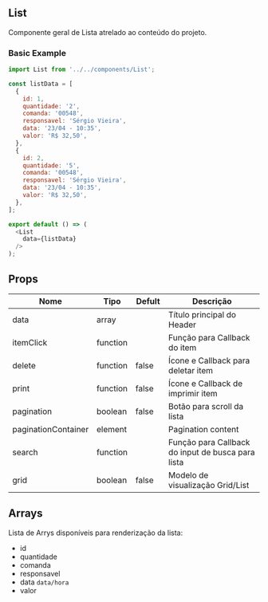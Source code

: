 ## List

Componente geral de Lista atrelado ao conteúdo do projeto.


### Basic Example

```js
import List from '../../components/List';

const listData = [
  {
    id: 1,
    quantidade: '2',
    comanda: '00548',
    responsavel: 'Sérgio Vieira',
    data: '23/04 - 10:35',
    valor: 'R$ 32,50',
  },
  {
    id: 2,
    quantidade: '5',
    comanda: '00548',
    responsavel: 'Sérgio Vieira',
    data: '23/04 - 10:35',
    valor: 'R$ 32,50',
  },
];

export default () => (
  <List
    data={listData}
  />
);
```


## Props

<table class="table table-bordered table-striped">
    <thead>
    <tr>
        <th style="width: 100px;">Nome</th>
        <th style="width: 50px;">Tipo</th>
        <th style="width: 50px;">Defult</th>
        <th>Descrição</th>
    </tr>
    </thead>
    <tbody>
        <tr>
          <td>data</td>
          <td>array</td>
          <td></td>
          <td>Título principal do Header</td>
        </tr>
        <tr>
          <td>itemClick</td>
          <td>function</td>
          <td></td>
          <td>Função para Callback do item</td>
        </tr>
        <tr>
          <td>delete</td>
          <td>function</td>
          <td>false</td>
          <td>Ícone e Callback para deletar item</td>
        </tr>
        <tr>
          <td>print</td>
          <td>function</td>
          <td>false</td>
          <td>Ícone e Callback de imprimir item</td>
        </tr>
        <tr>
          <td>pagination</td>
          <td>boolean</td>
          <td>false</td>
          <td>Botão para scroll da lista</td>
        </tr>
        <tr>
          <td>paginationContainer</td>
          <td>element</td>
          <td></td>
          <td>Pagination content</td>
        </tr>
        <tr>
          <td>search</td>
          <td>function</td>
          <td></td>
          <td>Função para Callback do input de busca para lista</td>
        </tr>
        <tr>
          <td>grid</td>
          <td>boolean</td>
          <td>false</td>
          <td>Modelo de visualização Grid/List</td>
        </tr>
    </tbody>
</table>


## Arrays

Lista de Arrys disponíveis para renderização da lista:
 * id
 * quantidade
 * comanda
 * responsavel
 * data `data/hora`
 * valor

